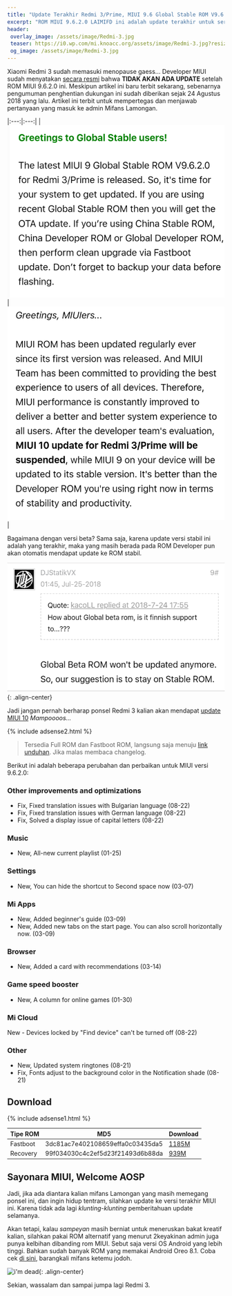 ```yaml
---
title: "Update Terakhir Redmi 3/Prime, MIUI 9.6 Global Stable ROM V9.6.2.0.LAIMIFD"
excerpt: "ROM MIUI 9.6.2.0 LAIMIFD ini adalah update terakhir untuk seri Redmi 3/pro/prime (ido)"
header:
 overlay_image: /assets/image/Redmi-3.jpg
 teaser: https://i0.wp.com/mi.knoacc.org/assets/image/Redmi-3.jpg?resize=360,200
 og_image: /assets/image/Redmi-3.jpg
---
```

Xiaomi Redmi 3 sudah memasuki menopause gaess... Developer MIUI sudah menyatakan [secara resmi](http://en.miui.com/thread-3661984-1-1.html) bahwa **TIDAK AKAN ADA UPDATE** setelah ROM MIUI 9.6.2.0 ini. Meskipun artikel ini baru terbit sekarang, sebenarnya pengumuman penghentian dukungan ini sudah diberikan sejak 24 Agustus 2018 yang lalu. Artikel ini terbit untuk mempertegas dan menjawab pertanyaan yang masuk ke admin Mifans Lamongan.

|:---:|:---:|
| ![end of life](/assets/image/last-update-redmi-3.png) | ![stabil otomatis](/assets/image/beta-ke-stabil.png) |

Bagaimana dengan versi beta? Sama saja, karena update versi stabil ini adalah yang terakhir, maka yang masih berada pada ROM Developer pun akan otomatis mendapat update ke ROM stabil.

![stabil otomatis](/assets/image/never.png){: .align-center}

Jadi jangan pernah berharap ponsel Redmi 3 kalian akan mendapat [update MIUI 10](https://mi.knoacc.org/update-terbaru-MIUI-10-stabil) _Mampoooos..._

{% include adsense2.html %}

> Tersedia Full ROM dan Fastboot ROM, langsung saja menuju [link unduhan](#download). Jika malas membaca changelog.

Berikut ini adalah beberapa perubahan dan perbaikan untuk MIUI versi 9.6.2.0:

### Other improvements and optimizations

- Fix, Fixed translation issues with Bulgarian language (08-22)
- Fix, Fixed translation issues with German language (08-22)
- Fix, Solved a display issue of capital letters (08-22)

### Music

- New, All-new current playlist (01-25)

### Settings

- New, You can hide the shortcut to Second space now (03-07)

### Mi Apps

- New, Added beginner's guide (03-09)
- New, Added new tabs on the start page. You can also scroll horizontally now. (03-09)

### Browser

- New, Added a card with recommendations (03-14)

### Game speed booster

- New, A column for online games (01-30)

### Mi Cloud

New - Devices locked by "Find device" can't be turned off (08-22)

### Other

- New, Updated system ringtones (08-21)
- Fix, Fonts adjust to the background color in the Notification shade (08-21)

## Download

{% include adsense1.html %}

| Tipe ROM | MD5 | Download |
|------|------|------|
| Fastboot | 3dc81ac7e402108659effa0c03435da5 | [1185M](http://bigota.d.miui.com/V9.6.2.0.LAIMIFD/ido_xhdpi_global_images_V9.6.2.0.LAIMIFD_20180813.0000.00_5.1_global_cmonly_3dc81ac7e4.tgz) |
| Recovery | 99f034030c4c2ef5d23f21493d6b88da | [939M](http://bigota.d.miui.com/V9.6.2.0.LAIMIFD/miui_HM3Global_V9.6.2.0.LAIMIFD_99f034030c_5.1.zip) | 

## Sayonara MIUI, Welcome AOSP

Jadi, jika ada diantara kalian mifans Lamongan yang masih memegang ponsel ini, dan ingin hidup tentram, silahkan update ke versi terakhir MIUI ini. Karena tidak ada lagi _klunting-klunting_ pemberitahuan update selamanya.

Akan tetapi, kalau _sampeyan_ masih berniat untuk meneruskan bakat kreatif kalian, silahkan pakai ROM alternatif yang menurut 2keyakinan admin juga punya kelbihan dibanding rom MIUI. Sebut saja versi OS Android yang lebih tinggi. Bahkan sudah banyak ROM yang memakai Android Oreo 8.1. Coba cek [di sini](https://mi.knoacc.org/daftar-rom-android-oreo-redmi-3-ido), barangkali mifans ketemu jodoh.

![i'm dead](https://media1.tenor.com/images/e4a18b50c7b470620db2d9ff0f4d45b2/tenor.gif){: .align-center}

Sekian, wassalam dan sampai jumpa lagi Redmi 3.